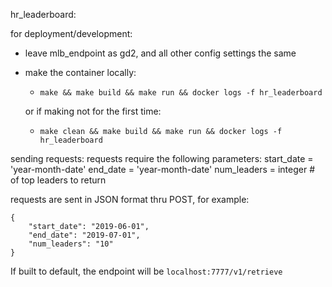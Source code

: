 hr_leaderboard:

for deployment/development:
- leave mlb_endpoint as gd2, and all other config settings the same 
- make the container locally:
     - `make && make build && make run && docker logs -f hr_leaderboard`
     
     or if making not for the first time:
     - `make clean && make build && make run && docker logs -f hr_leaderboard`
     
sending requests:
requests require the following parameters:
start_date = 'year-month-date'
end_date = 'year-month-date'
num_leaders = integer # of top leaders to return

requests are sent in JSON format thru POST, for example:

```
{
    "start_date": "2019-06-01",
    "end_date": "2019-07-01",
    "num_leaders": "10"
}
```

If built to default, the endpoint will be `localhost:7777/v1/retrieve`
